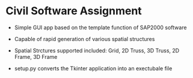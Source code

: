 # Civil Software Assignment
- Simple GUI app based on the template function of SAP2000 software
- Capable of rapid generation of various spatial structures 
- Spatial Strctures supported included: Grid, 2D Truss, 3D Truss, 2D Frame, 3D Frame

- setup.py converts the Tkinter application into an exectubale file
